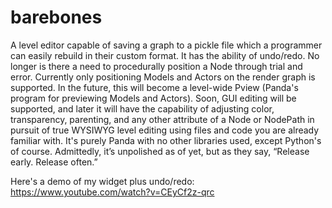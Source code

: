 barebones
=========

A level editor capable of saving a graph to a pickle file which a programmer can easily rebuild in their custom format. It has the ability of undo/redo. No longer is there a need to procedurally position a Node through trial and error. Currently only positioning Models and Actors on the render graph is supported.  In the future, this will become a level-wide Pview (Panda's program for previewing Models and Actors). Soon, GUI editing will be supported, and later it will have the capability of adjusting color, transparency, parenting, and any other attribute of a Node or NodePath in pursuit of true WYSIWYG level editing using files and code you are already familiar with. It's purely Panda with no other libraries used, except Python's of course. Admittedly, it’s unpolished as of yet, but as they say, “Release early. Release often.”

Here's a demo of my widget plus undo/redo:
https://www.youtube.com/watch?v=CEyCf2z-qrc
